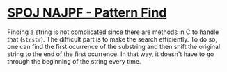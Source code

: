 # [SPOJ NAJPF - Pattern Find](https://www.spoj.com/problems/NAJPF/)

Finding a string is not complicated since there are methods in C to handle that (`strstr`). The difficult part is to make the search efficiently. To do so, one can find the first ocurrence of the substring and then shift the original string to the end of the first ocurrence. In that way, it doesn't have to go through the beginning of the string every time.
